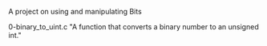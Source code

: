 A project on using and manipulating Bits

0-binary_to_uint.c
"A function that converts a binary number to an unsigned int."